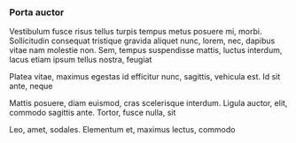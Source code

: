 ### Porta auctor

Vestibulum fusce risus tellus turpis tempus metus posuere mi, morbi. Sollicitudin consequat tristique gravida aliquet nunc, lorem, nec, dapibus vitae nam molestie non. Sem, tempus suspendisse mattis, luctus interdum, lacus etiam ipsum tellus nostra, feugiat

Platea vitae, maximus egestas id efficitur nunc, sagittis, vehicula est. Id sit ante, neque

Mattis posuere, diam euismod, cras scelerisque interdum. Ligula auctor, elit, commodo sagittis ante. Tortor, fusce nulla, sit

Leo, amet, sodales. Elementum et, maximus lectus, commodo


